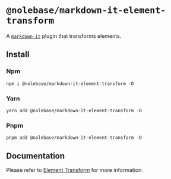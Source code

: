 # `@nolebase/markdown-it-element-transform`

A [`markdown-it`](https://github.com/markdown-it/markdown-it) plugin that transforms elements.

## Install

### Npm

```shell
npm i @nolebase/markdown-it-element-transform -D
```

### Yarn

```shell
yarn add @nolebase/markdown-it-element-transform -D
```

### Pnpm

```shell
pnpm add @nolebase/markdown-it-element-transform -D
```

## Documentation

Please refer to [Element Transform](https://nolebase-integrations.ayaka.io/en/integrations/markdown-it-element-transform/) for more information.
